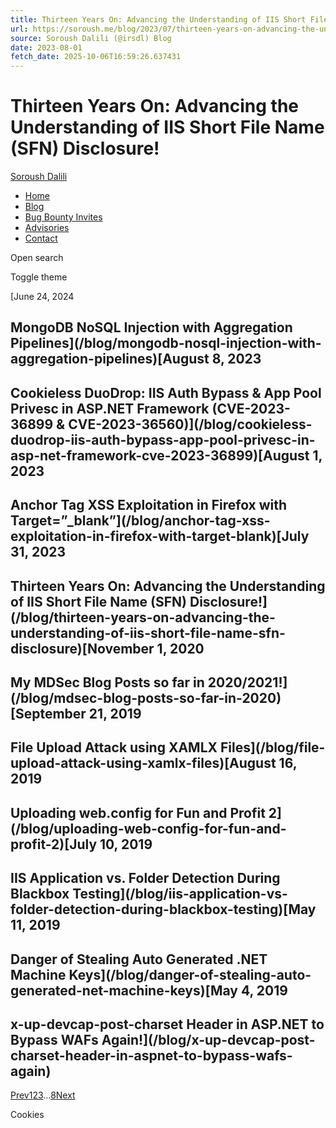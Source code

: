 ```yaml
---
title: Thirteen Years On: Advancing the Understanding of IIS Short File Name (SFN) Disclosure!
url: https://soroush.me/blog/2023/07/thirteen-years-on-advancing-the-understanding-of-iis-short-file-name-sfn-disclosure/
source: Soroush Dalili (@irsdl) Blog
date: 2023-08-01
fetch_date: 2025-10-06T16:59:26.637431
---
```


# Thirteen Years On: Advancing the Understanding of IIS Short File Name (SFN) Disclosure!

[Soroush Dalili](/)

* [Home](/)
* [Blog](/blog)
* [Bug Bounty Invites](/bug-bounty-invites)
* [Advisories](/advisories)
* [Contact](/contact)

Open search

Toggle theme

[June 24, 2024

## MongoDB NoSQL Injection with Aggregation Pipelines](/blog/mongodb-nosql-injection-with-aggregation-pipelines)[August 8, 2023

## Cookieless DuoDrop: IIS Auth Bypass & App Pool Privesc in ASP.NET Framework (CVE-2023-36899 & CVE-2023-36560)](/blog/cookieless-duodrop-iis-auth-bypass-app-pool-privesc-in-asp-net-framework-cve-2023-36899)[August 1, 2023

## Anchor Tag XSS Exploitation in Firefox with Target=”\_blank”](/blog/anchor-tag-xss-exploitation-in-firefox-with-target-blank)[July 31, 2023

## Thirteen Years On: Advancing the Understanding of IIS Short File Name (SFN) Disclosure!](/blog/thirteen-years-on-advancing-the-understanding-of-iis-short-file-name-sfn-disclosure)[November 1, 2020

## My MDSec Blog Posts so far in 2020/2021!](/blog/mdsec-blog-posts-so-far-in-2020)[September 21, 2019

## File Upload Attack using XAMLX Files](/blog/file-upload-attack-using-xamlx-files)[August 16, 2019

## Uploading web.config for Fun and Profit 2](/blog/uploading-web-config-for-fun-and-profit-2)[July 10, 2019

## IIS Application vs. Folder Detection During Blackbox Testing](/blog/iis-application-vs-folder-detection-during-blackbox-testing)[May 11, 2019

## Danger of Stealing Auto Generated .NET Machine Keys](/blog/danger-of-stealing-auto-generated-net-machine-keys)[May 4, 2019

## x-up-devcap-post-charset Header in ASP.NET to Bypass WAFs Again!](/blog/x-up-devcap-post-charset-header-in-aspnet-to-bypass-wafs-again)

[Prev](/blog/page/0)[1](/blog/page/1)[2](/blog/page/2)[3](/blog/page/3)…[8](/blog/page/8)[Next](/blog/page/2)

Cookies
